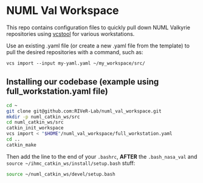 # NUML Val Workspace
This repo contains configuration files to quickly pull down NUML Valkyrie repositories using [vcstool](https://github.com/dirk-thomas/vcstool) for various workstations.

Use an existing .yaml file (or create a new .yaml file from the template) to pull the desired repositories with a command, such as:

`vcs import --input my-yaml.yaml ~/my_workspace/src/`

## Installing our codebase (example using full_workstation.yaml file)

```bash
cd ~
git clone git@github.com:RIVeR-Lab/numl_val_workspace.git
mkdir -p numl_catkin_ws/src
cd numl_catkin_ws/src
catkin_init_workspace
vcs import < "$HOME"/numl_val_workspace/full_workstation.yaml
cd ..
catkin_make
```

Then add the line to the end of your `.bashrc`, **AFTER** the `.bash_nasa_val` and `source ~/ihmc_catkin_ws/install/setup.bash`  stuff:

```bash
source ~/numl_catkin_ws/devel/setup.bash
```
